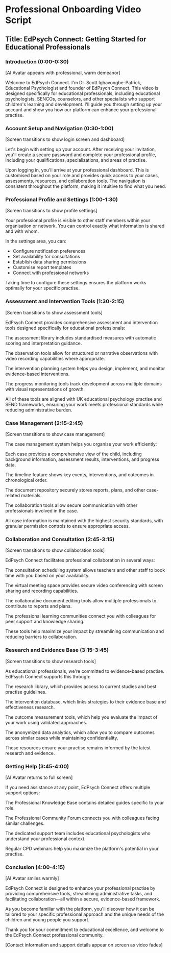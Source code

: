 # Professional Onboarding Video Script

## Title: EdPsych Connect: Getting Started for Educational Professionals

### Introduction (0:00-0:30)
[AI Avatar appears with professional, warm demeanor]

Welcome to EdPsych Connect. I'm Dr. Scott Ighavongbe-Patrick, Educational Psychologist and founder of EdPsych Connect. This video is designed specifically for educational professionals, including educational psychologists, SENCOs, counselors, and other specialists who support children's learning and development. I'll guide you through setting up your account and show you how our platform can enhance your professional practise.

### Account Setup and Navigation (0:30-1:00)
[Screen transitions to show login screen and dashboard]

Let's begin with setting up your account. After receiving your invitation, you'll create a secure password and complete your professional profile, including your qualifications, specializations, and areas of practise.

Upon logging in, you'll arrive at your professional dashboard. This is customised based on your role and provides quick access to your cases, assessments, resources, and collaboration tools. The navigation is consistent throughout the platform, making it intuitive to find what you need.

### Professional Profile and Settings (1:00-1:30)
[Screen transitions to show profile settings]

Your professional profile is visible to other staff members within your organisation or network. You can control exactly what information is shared and with whom.

In the settings area, you can:
- Configure notification preferences
- Set availability for consultations
- Establish data sharing permissions
- Customise report templates
- Connect with professional networks

Taking time to configure these settings ensures the platform works optimally for your specific practise.

### Assessment and Intervention Tools (1:30-2:15)
[Screen transitions to show assessment tools]

EdPsych Connect provides comprehensive assessment and intervention tools designed specifically for educational professionals:

The assessment library includes standardised measures with automatic scoring and interpretation guidance.

The observation tools allow for structured or narrative observations with video recording capabilities where appropriate.

The intervention planning system helps you design, implement, and monitor evidence-based interventions.

The progress monitoring tools track development across multiple domains with visual representations of growth.

All of these tools are aligned with UK educational psychology practise and SEND frameworks, ensuring your work meets professional standards while reducing administrative burden.

### Case Management (2:15-2:45)
[Screen transitions to show case management]

The case management system helps you organise your work efficiently:

Each case provides a comprehensive view of the child, including background information, assessment results, interventions, and progress data.

The timeline feature shows key events, interventions, and outcomes in chronological order.

The document repository securely stores reports, plans, and other case-related materials.

The collaboration tools allow secure communication with other professionals involved in the case.

All case information is maintained with the highest security standards, with granular permission controls to ensure appropriate access.

### Collaboration and Consultation (2:45-3:15)
[Screen transitions to show collaboration tools]

EdPsych Connect facilitates professional collaboration in several ways:

The consultation scheduling system allows teachers and other staff to book time with you based on your availability.

The virtual meeting space provides secure video conferencing with screen sharing and recording capabilities.

The collaborative document editing tools allow multiple professionals to contribute to reports and plans.

The professional learning communities connect you with colleagues for peer support and knowledge sharing.

These tools help maximize your impact by streamlining communication and reducing barriers to collaboration.

### Research and Evidence Base (3:15-3:45)
[Screen transitions to show research tools]

As educational professionals, we're committed to evidence-based practise. EdPsych Connect supports this through:

The research library, which provides access to current studies and best practise guidelines.

The intervention database, which links strategies to their evidence base and effectiveness research.

The outcome measurement tools, which help you evaluate the impact of your work using validated approaches.

The anonymized data analytics, which allow you to compare outcomes across similar cases while maintaining confidentiality.

These resources ensure your practise remains informed by the latest research and evidence.

### Getting Help (3:45-4:00)
[AI Avatar returns to full screen]

If you need assistance at any point, EdPsych Connect offers multiple support options:

The Professional Knowledge Base contains detailed guides specific to your role.

The Professional Community Forum connects you with colleagues facing similar challenges.

The dedicated support team includes educational psychologists who understand your professional context.

Regular CPD webinars help you maximize the platform's potential in your practise.

### Conclusion (4:00-4:15)
[AI Avatar smiles warmly]

EdPsych Connect is designed to enhance your professional practise by providing comprehensive tools, streamlining administrative tasks, and facilitating collaboration—all within a secure, evidence-based framework.

As you become familiar with the platform, you'll discover how it can be tailored to your specific professional approach and the unique needs of the children and young people you support.

Thank you for your commitment to educational excellence, and welcome to the EdPsych Connect professional community.

[Contact information and support details appear on screen as video fades]
